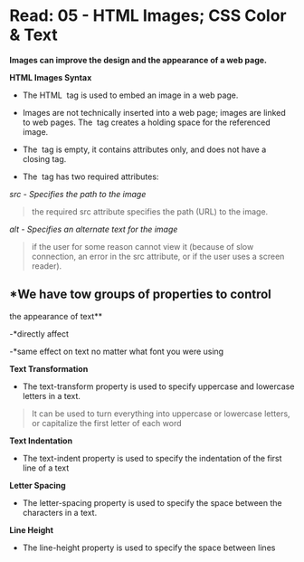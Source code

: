 # Read: 05 - HTML Images; CSS Color & Text

**Images can improve the design and the appearance of a web page.**

**HTML Images Syntax**
- The HTML <img> tag is used to embed an image in a web page.

- Images are not technically inserted into a web page; images are linked to web pages. The <img> tag creates a holding space for the referenced image.

- The <img> tag is empty, it contains attributes only, and does not have a closing tag.

- The <img> tag has two required attributes:

*src - Specifies the path to the image*
>the required src attribute specifies the path (URL) to the image.

*alt - Specifies an alternate text for the image*
>if the user for some reason cannot view it (because of slow connection, an error in the src attribute, or if the user uses a screen reader).

## *We have tow groups of properties to control
the appearance of text**

-*directly affect

-*same effect on text no matter
what font you were using

**Text Transformation**
- The text-transform property is used to specify uppercase and lowercase letters in a text.

>It can be used to turn everything into uppercase or lowercase letters, or capitalize the first letter of each word


**Text Indentation**
- The text-indent property is used to specify the indentation of the first line of a text

**Letter Spacing**

- The letter-spacing property is used to specify the space between the characters in a text.

**Line Height**

- The line-height property is used to specify the space between lines